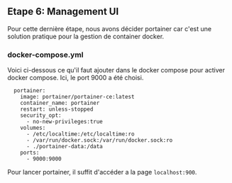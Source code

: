 ## Etape 6: Management UI
Pour cette dernière étape, nous avons décider portainer car c'est une solution
pratique pour la gestion de container docker.

### docker-compose.yml

Voici ci-dessous ce qu'il faut ajouter dans le docker compose
pour activer docker compose. Ici, le port 9000 a été choisi.
```
  portainer:
    image: portainer/portainer-ce:latest
    container_name: portainer
    restart: unless-stopped
    security_opt:
      - no-new-privileges:true
    volumes:
      - /etc/localtime:/etc/localtime:ro
      - /var/run/docker.sock:/var/run/docker.sock:ro
      - ./portainer-data:/data
    ports:
      - 9000:9000
```

Pour lancer portainer, il suffit d'accéder a la page 
```localhost:900```.